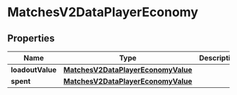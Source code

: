
# MatchesV2DataPlayerEconomy

## Properties
| Name | Type | Description | Notes |
| ------------ | ------------- | ------------- | ------------- |
| **loadoutValue** | [**MatchesV2DataPlayerEconomyValue**](MatchesV2DataPlayerEconomyValue.md) |  |  |
| **spent** | [**MatchesV2DataPlayerEconomyValue**](MatchesV2DataPlayerEconomyValue.md) |  |  |



